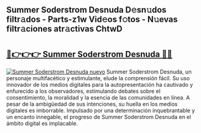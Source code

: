 ## Summer Soderstrom Desnuda D𝚎sn𝚞dos filtr𝚊dos - Parts-z1w Vid𝚎os f𝚘tos - N𝚞evas filtr𝚊ciones atr𝚊ctivas ChtwD

# <h2><a href="http://mb1fwmm.tromn.icu/?c=Summer+Soderstrom+Desnuda">🔗👉👉👉 Summer Soderstrom Desnuda 🔗🔗</a></h2>

[![Summer Soderstrom Desnuda nuevo](https://i.imgur.com/pEAQMta.gif)](http://mb1fwmm.tromn.icu/?c=Summer+Soderstrom+Desnuda)
Summer Soderstrom Desnuda, un personaje multifacético y estimulante, elude la comprensión fácil. Su uso innovador de los medios digitales para la autopresentación ha cautivado y enfurecido a los observadores, estimulando debates sobre el consentimiento, la moralidad y la esencia de las comunidades en línea. A pesar de la ambigüedad de sus intenciones, su huella en los medios digitales es imborrable. Impulsado por una determinación inquebrantable y un encanto innegable, el progreso de Summer Soderstrom Desnuda en el ámbito digital es implacable.
